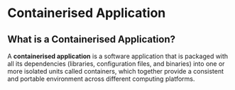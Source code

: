
# Containerised Application

## What is a Containerised Application?

A **containerised application** is a software application that is packaged with all its dependencies (libraries, 
configuration files, and binaries) into one or more isolated units called containers, which together provide a 
consistent and portable environment across different computing platforms.
